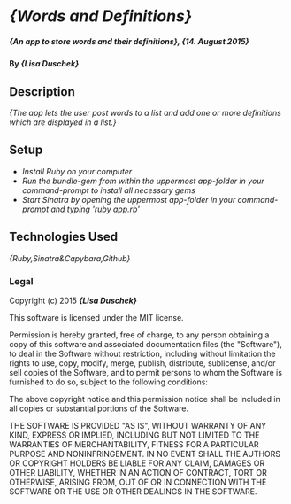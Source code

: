 # _{Words and Definitions}_

##### _{An app to store words and their definitions}, {14. August 2015}_

#### By _**{Lisa Duschek}**_


## Description

_{The app lets the user post words to a list and add one or more definitions which are displayed in a list.}_


## Setup

* _Install Ruby on your computer_
* _Run the bundle-gem from within the uppermost app-folder in your command-prompt to install all necessary gems_
* _Start Sinatra by opening the uppermost app-folder in your command-prompt and typing 'ruby app.rb'_



## Technologies Used

_{Ruby,Sinatra&Capybara,Github}_


### Legal

Copyright (c) 2015 **_{Lisa Duschek}_**

This software is licensed under the MIT license.

Permission is hereby granted, free of charge, to any person obtaining a copy
of this software and associated documentation files (the "Software"), to deal
in the Software without restriction, including without limitation the rights
to use, copy, modify, merge, publish, distribute, sublicense, and/or sell
copies of the Software, and to permit persons to whom the Software is
furnished to do so, subject to the following conditions:

The above copyright notice and this permission notice shall be included in
all copies or substantial portions of the Software.

THE SOFTWARE IS PROVIDED "AS IS", WITHOUT WARRANTY OF ANY KIND, EXPRESS OR
IMPLIED, INCLUDING BUT NOT LIMITED TO THE WARRANTIES OF MERCHANTABILITY,
FITNESS FOR A PARTICULAR PURPOSE AND NONINFRINGEMENT. IN NO EVENT SHALL THE
AUTHORS OR COPYRIGHT HOLDERS BE LIABLE FOR ANY CLAIM, DAMAGES OR OTHER
LIABILITY, WHETHER IN AN ACTION OF CONTRACT, TORT OR OTHERWISE, ARISING FROM,
OUT OF OR IN CONNECTION WITH THE SOFTWARE OR THE USE OR OTHER DEALINGS IN
THE SOFTWARE.
